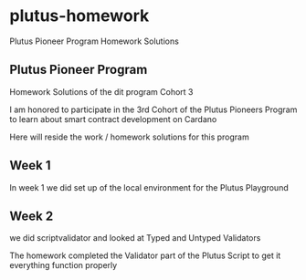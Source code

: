 # plutus-homework
Plutus Pioneer Program Homework Solutions
## Plutus Pioneer Program
Homework Solutions of the dit program
Cohort 3

I am honored to participate in the 3rd Cohort of the Plutus Pioneers Program to learn about smart contract development on Cardano

Here will reside the work  / homework solutions for this program

## Week 1

In week 1 we did set up of the  local environment for the Plutus Playground

## Week 2
we did scriptvalidator and  looked at Typed and Untyped Validators

The homework completed the Validator part of the Plutus Script to get it everything function properly

